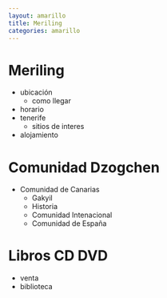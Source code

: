 ```yaml
---
layout: amarillo
title: Meriling
categories: amarillo
---
```

Meriling
========
- ubicación
	- como llegar
- horario
- tenerife
	- sitios de interes
- alojamiento

Comunidad Dzogchen
==================
- Comunidad de Canarias
	- Gakyil
	- Historia
	- Comunidad Intenacional
	- Comunidad de España

Libros CD DVD
=============
- venta
- biblioteca
<script type="text/javascript">
  (function() {
    var po = document.createElement('script'); po.type = 'text/javascript'; po.async = true;
    po.src = 'https://apis.google.com/js/plusone.js';
    var s = document.getElementsByTagName('script')[0]; s.parentNode.insertBefore(po, s);
  })();
</script>